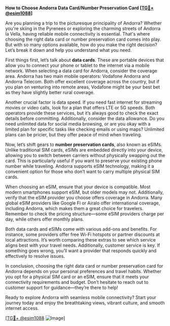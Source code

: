 **How to Choose Andorra Data Card/Number Preservation Card [[TG💪+ @esim1088](https://t.me/s/esim1088)]**

Are you planning a trip to the picturesque principality of Andorra? Whether you're skiing in the Pyrenees or exploring the charming streets of Andorra la Vella, having reliable mobile connectivity is essential. That's where choosing the right data card or number preservation card comes into play. But with so many options available, how do you make the right decision? Let’s break it down and help you understand what you need.

First things first, let’s talk about **data cards**. These are portable devices that allow you to connect your phone or tablet to the internet via a mobile network. When selecting a data card for Andorra, consider the coverage area. Andorra has two main mobile operators: Vodafone Andorra and Andorra Telecom. Both offer excellent coverage across the country, but if you plan on venturing into remote areas, Vodafone might be your best bet as they have slightly better rural coverage. 

Another crucial factor is data speed. If you need fast internet for streaming movies or video calls, look for a plan that offers LTE or 5G speeds. Both operators provide these services, but it’s always good to check the exact details before committing. Additionally, consider the data allowance. Do you need unlimited data for social media browsing, or are you okay with a limited plan for specific tasks like checking emails or using maps? Unlimited plans can be pricier, but they offer peace of mind when traveling.

Now, let’s shift gears to **number preservation cards**, also known as eSIMs. Unlike traditional SIM cards, eSIMs are embedded directly into your device, allowing you to switch between carriers without physically swapping out the card. This is particularly useful if you want to preserve your existing phone number while traveling. Andorra supports eSIM technology, making it a convenient option for those who don’t want to carry multiple physical SIM cards. 

When choosing an eSIM, ensure that your device is compatible. Most modern smartphones support eSIM, but older models may not. Additionally, verify that the eSIM provider you choose offers coverage in Andorra. Many global eSIM providers like Google Fi or Airalo offer international coverage, including Andorra, which makes them a great choice for travelers. Remember to check the pricing structure—some eSIM providers charge per day, while others offer monthly plans.

Both data cards and eSIMs come with various add-ons and benefits. For instance, some providers offer free Wi-Fi hotspots or partner discounts at local attractions. It’s worth comparing these extras to see which service aligns best with your travel needs. Additionally, customer service is key. If something goes wrong, you’ll want a provider that responds quickly and effectively to resolve issues.

In conclusion, choosing the right data card or number preservation card for Andorra depends on your personal preferences and travel habits. Whether you opt for a physical SIM card or an eSIM, ensure that it meets your connectivity requirements and budget. Don’t hesitate to reach out to customer support for guidance—they’re there to help! 

Ready to explore Andorra with seamless mobile connectivity? Start your journey today and enjoy the breathtaking views, vibrant culture, and smooth internet access. 

[[TG💪+ @esim1088](https://t.me/s/esim1088) ![Image](https://i.postimg.cc/Y0z9fWf4/image.png)]